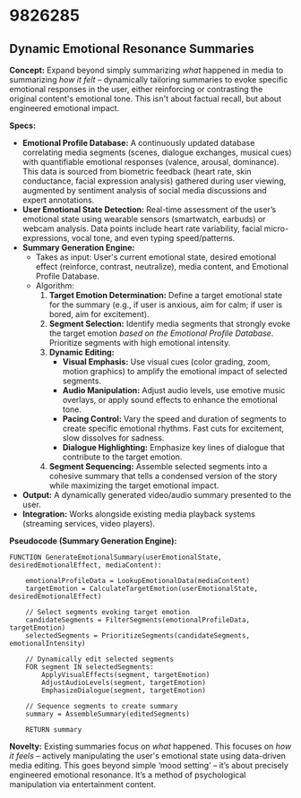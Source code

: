 # 9826285

## Dynamic Emotional Resonance Summaries

**Concept:** Expand beyond simply summarizing *what* happened in media to summarizing *how it felt* – dynamically tailoring summaries to evoke specific emotional responses in the user, either reinforcing or contrasting the original content's emotional tone. This isn't about factual recall, but about engineered emotional impact.

**Specs:**

*   **Emotional Profile Database:** A continuously updated database correlating media segments (scenes, dialogue exchanges, musical cues) with quantifiable emotional responses (valence, arousal, dominance). This data is sourced from biometric feedback (heart rate, skin conductance, facial expression analysis) gathered during user viewing, augmented by sentiment analysis of social media discussions and expert annotations.
*   **User Emotional State Detection:** Real-time assessment of the user’s emotional state using wearable sensors (smartwatch, earbuds) or webcam analysis. Data points include heart rate variability, facial micro-expressions, vocal tone, and even typing speed/patterns.
*   **Summary Generation Engine:**
    *   Takes as input: User's current emotional state, desired emotional effect (reinforce, contrast, neutralize), media content, and Emotional Profile Database.
    *   Algorithm:
        1.  **Target Emotion Determination:** Define a target emotional state for the summary (e.g., if user is anxious, aim for calm; if user is bored, aim for excitement).
        2.  **Segment Selection:** Identify media segments that strongly evoke the target emotion *based on the Emotional Profile Database*. Prioritize segments with high emotional intensity.
        3.  **Dynamic Editing:**
            *   **Visual Emphasis:** Use visual cues (color grading, zoom, motion graphics) to amplify the emotional impact of selected segments.
            *   **Audio Manipulation:** Adjust audio levels, use emotive music overlays, or apply sound effects to enhance the emotional tone.
            *   **Pacing Control:** Vary the speed and duration of segments to create specific emotional rhythms. Fast cuts for excitement, slow dissolves for sadness.
            *   **Dialogue Highlighting:** Emphasize key lines of dialogue that contribute to the target emotion.
        4.  **Segment Sequencing:** Assemble selected segments into a cohesive summary that tells a condensed version of the story while maximizing the target emotional impact.
*   **Output:** A dynamically generated video/audio summary presented to the user.
*   **Integration:** Works alongside existing media playback systems (streaming services, video players).

**Pseudocode (Summary Generation Engine):**

```
FUNCTION GenerateEmotionalSummary(userEmotionalState, desiredEmotionalEffect, mediaContent):

    emotionalProfileData = LookupEmotionalData(mediaContent)
    targetEmotion = CalculateTargetEmotion(userEmotionalState, desiredEmotionalEffect)

    // Select segments evoking target emotion
    candidateSegments = FilterSegments(emotionalProfileData, targetEmotion)
    selectedSegments = PrioritizeSegments(candidateSegments, emotionalIntensity)

    // Dynamically edit selected segments
    FOR segment IN selectedSegments:
        ApplyVisualEffects(segment, targetEmotion)
        AdjustAudioLevels(segment, targetEmotion)
        EmphasizeDialogue(segment, targetEmotion)

    // Sequence segments to create summary
    summary = AssembleSummary(editedSegments)

    RETURN summary
```

**Novelty:** Existing summaries focus on *what* happened. This focuses on *how it feels* – actively manipulating the user's emotional state using data-driven media editing. This goes beyond simple ‘mood setting’ – it’s about precisely engineered emotional resonance. It’s a method of psychological manipulation via entertainment content.